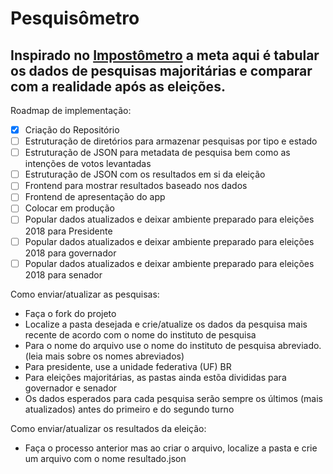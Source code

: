 # Pesquisômetro

## Inspirado no [Impostômetro](https://impostometro.com.br) a meta aqui é tabular os dados de pesquisas majoritárias e comparar com a realidade após as eleições.

Roadmap de implementação:

- [x] Criação do Repositório
- [ ] Estruturação de diretórios para armazenar pesquisas por tipo e estado
- [ ] Estruturação de JSON para metadata de pesquisa bem como as intenções de votos levantadas
- [ ] Estruturação de JSON com os resultados em si da eleição
- [ ] Frontend para mostrar resultados baseado nos dados
- [ ] Frontend de apresentação do app
- [ ] Colocar em produção
- [ ] Popular dados atualizados e deixar ambiente preparado para eleições 2018 para Presidente
- [ ] Popular dados atualizados e deixar ambiente preparado para eleições 2018 para governador
- [ ] Popular dados atualizados e deixar ambiente preparado para eleições 2018 para senador

Como enviar/atualizar as pesquisas:

- Faça o fork do projeto
- Localize a pasta desejada e crie/atualize os dados da pesquisa mais recente de acordo com o nome do instituto de pesquisa
- Para o nome do arquivo use o nome do instituto de pesquisa abreviado. (leia mais sobre os nomes abreviados)
- Para presidente, use a unidade federativa (UF) BR
- Para eleições majoritárias, as pastas ainda estõa divididas para governador e senador
- Os dados esperados para cada pesquisa serão sempre os últimos (mais atualizados) antes do primeiro e do segundo turno

Como enviar/atualizar os resultados da eleição:

- Faça o processo anterior mas ao criar o arquivo, localize a pasta e crie um arquivo com o nome resultado.json
